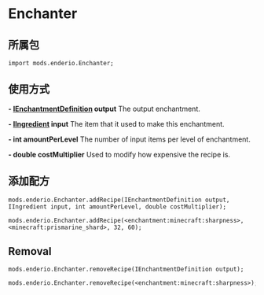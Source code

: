 # Enchanter
## 所属包
`import mods.enderio.Enchanter;`

## 使用方式
**- [IEnchantmentDefinition](/Vanilla/Enchantments/IEnchantmentDefinition/) output** The output enchantment.

**- [IIngredient](/Vanilla/Variable_Types/IIngredient/) input** The item that it used to make this enchantment.

**- int amountPerLevel** The number of input items per level of enchantment.

**- double costMultiplier** Used to modify how expensive the recipe is.

## 添加配方
```zenscript
mods.enderio.Enchanter.addRecipe(IEnchantmentDefinition output, IIngredient input, int amountPerLevel, double costMultiplier);

mods.enderio.Enchanter.addRecipe(<enchantment:minecraft:sharpness>, <minecraft:prismarine_shard>, 32, 60);
```
## Removal
```zenscript
mods.enderio.Enchanter.removeRecipe(IEnchantmentDefinition output);

mods.enderio.Enchanter.removeRecipe(<enchantment:minecraft:sharpness>);
```
